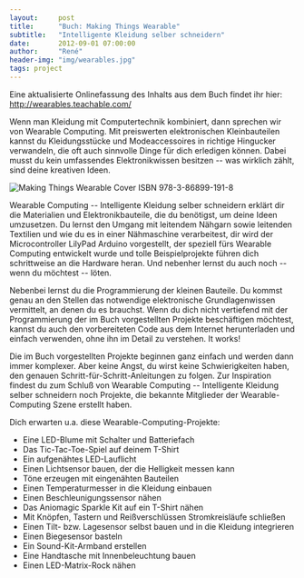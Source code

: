```yaml
---
layout:     post
title:      "Buch: Making Things Wearable"
subtitle:   "Intelligente Kleidung selber schneidern"
date:       2012-09-01 07:00:00
author:     "René"
header-img: "img/wearables.jpg"
tags: project
---
```

Eine aktualisierte Onlinefassung des Inhalts aus dem Buch findet ihr hier: http://wearables.teachable.com/

Wenn man Kleidung mit Computertechnik kombiniert, dann sprechen wir von Wearable Computing. Mit preiswerten elektronischen Kleinbauteilen kannst du Kleidungsstücke und Modeaccessoires in richtige Hingucker verwandeln, die oft auch sinnvolle Dinge für dich erledigen können. Dabei musst du kein umfassendes Elektronikwissen besitzen -- was wirklich zählt, sind deine kreativen Ideen.

<img src="{{ site.baseurl }}/img/MakingThingsWearableCover.jpg" alt="Making Things Wearable Cover">
<span class="caption text-muted">ISBN 978-3-86899-191-8</span>

Wearable Computing -- Intelligente Kleidung selber schneidern erklärt dir die Materialien und Elektronikbauteile, die du benötigst, um deine Ideen umzusetzen. Du lernst den Umgang mit leitendem Nähgarn sowie leitenden Textilien und wie du es in einer Nähmaschine verarbeitest, dir wird der Microcontroller LilyPad Arduino vorgestellt, der speziell fürs Wearable Computing entwickelt wurde und tolle Beispielprojekte führen dich schrittweise an die Hardware heran. Und nebenher lernst du auch noch -- wenn du möchtest -- löten. 

Nebenbei lernst du die Programmierung der kleinen Bauteile. Du kommst genau an den Stellen das notwendige elektronische Grundlagenwissen vermittelt, an denen du es brauchst. Wenn du dich nicht vertiefend mit der Programmierung der im Buch vorgestellten Projekte beschäftigen möchtest, kannst du auch den vorbereiteten Code aus dem Internet herunterladen und einfach verwenden, ohne ihn im Detail zu verstehen. It works!

Die im Buch vorgestellten Projekte beginnen ganz einfach und werden dann immer komplexer. Aber keine Angst, du wirst keine Schwierigkeiten haben, den genauen Schritt-für-Schritt-Anleitungen zu folgen. Zur Inspiration findest du zum Schluß von Wearable Computing -- Intelligente Kleidung selber schneidern noch Projekte, die bekannte Mitglieder der Wearable-Computing Szene erstellt
haben. 

Dich erwarten u.a. diese Wearable-Computing-Projekte:

* Eine LED-Blume mit Schalter und Batteriefach
* Das Tic-Tac-Toe-Spiel auf deinem T-Shirt
* Ein aufgenähtes LED-Lauflicht 
* Einen Lichtsensor bauen, der die Helligkeit messen kann
* Töne erzeugen mit eingenähten Bauteilen
* Einen Temperaturmesser in die Kleidung einbauen
* Einen Beschleunigungssensor nähen
* Das Aniomagic Sparkle Kit auf ein T-Shirt nähen
* Mit Knöpfen, Tastern und Reißverschlüssen Stromkreisläufe schließen
* Einen Tilt- bzw. Lagesensor selbst bauen und in die Kleidung integrieren
* Einen Biegesensor basteln
* Ein Sound-Kit-Armband erstellen
* Eine Handtasche mit Innenbeleuchtung bauen
* Einen LED-Matrix-Rock nähen
